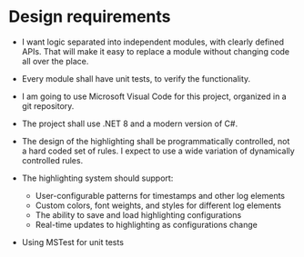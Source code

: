 # Design requirements

* I want logic separated into independent modules, with clearly defined APIs. That will make it easy to replace a module without changing code all over the place.
* Every module shall have unit tests, to verify the functionality.
* I am going to use Microsoft Visual Code for this project, organized in a git repository.
* The project shall use .NET 8 and a modern version of C#.
* The design of the highlighting shall be programmatically controlled, not a hard coded set of rules. I expect to use a wide variation of dynamically controlled rules.
* The highlighting system should support:
  * User-configurable patterns for timestamps and other log elements
  * Custom colors, font weights, and styles for different log elements
  * The ability to save and load highlighting configurations
  * Real-time updates to highlighting as configurations change

* Using MSTest for unit tests
